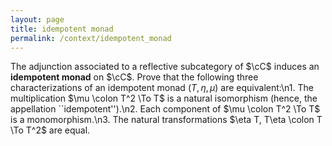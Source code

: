 ```yaml
---
layout: page
title: idempotent monad
permalink: /context/idempotent_monad
---
```

The adjunction associated to a reflective subcategory of $\cC$ induces an **idempotent monad** on $\cC$. Prove that the following three characterizations of an idempotent monad $(T,\eta,\mu)$ are equivalent:\n1. The multiplication $\mu \colon T^2 \To T$ is a natural isomorphism (hence, the appellation ``idempotent'').\n2. Each component of $\mu \colon T^2 \To T$ is a monomorphism.\n3. The natural transformations $\eta T, T\eta \colon T \To T^2$ are equal.
